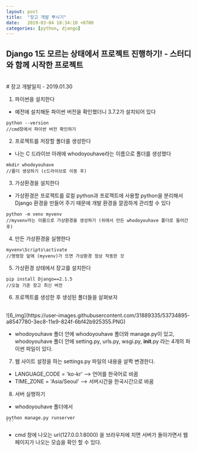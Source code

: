 ```yaml
---
layout: post
title:  "장고 개발 뿌시기"
date:   2019-03-04 18:34:10 +0700
categories: [python, django]
---
```


## Django 1도 모르는 상태에서 프로젝트 진행하기! - 스터디와 함께 시작한 프로젝트
<br>
# 장고 개발일지 - 2019.01.30

1. 파이썬을 설치한다
 * 예전에 설치해둔 파이썬 버전을 확인했더니 3.7.2가 설치되어 있다
~~~
python --version
//cmd창에서 파이썬 버전 확인하기
~~~

  2. 프로젝트를 저장할 폴더를 생성한다
* 나는 C 드라이브 아래에 whodoyouhave라는 이름으로 폴더를 생성했다
~~~
mkdir whodoyouhave
//폴더 생성하기 (c드라이브로 이동 후)
~~~
  3. 가상환경을 설치한다
* 가상환경은 프로젝트를 로컬 python과 프로젝트에 사용할 python을 분리해서 Django 환경을 만들어 주기 때문에 개발 환경을 깔끔하게 관리할 수 있다
~~~
python -m venv myvenv
//myvenv라는 이름으로 가상환경을 생성하기 (위에서 만든 whodoyouhave 폴더로 들어간 후)
~~~
  4. 만든 가상환경을 실행한다
~~~
myvenv\Scripts\activate
//명령창 앞에 (myvenv)가 뜨면 가상환경 정상 작동한 것
~~~
  5.  가상환경 상태에서 장고를 설치한다
~~~
pip install Django==2.1.5
//오늘 기준 장고 최신 버전
~~~
6.  프로젝트를 생성한 후 생성된 폴더들을 살펴보자
<br>
![6_img](https://user-images.githubusercontent.com/31889335/53734895-a8547780-3ec8-11e9-824f-6bf42b925355.PNG)

  * whodoyouhave 폴더 안에 whodoyouhave 폴더와 manage.py이 있고, whodoyouhave 폴더 안에 setting.py, urls.py, wsgi.py, __init__.py 라는 4개의 파이썬 파일이 있다.
7. 웹 사이트 설정을 하는 settings.py 파일의 내용을 살짝 변경한다.
  * LANGUAGE_CODE = 'ko-kr' --> 언어를 한국어로 바꿈
  * TIME_ZONE = 'Asia/Seoul' --> 서버시간을 한국시간으로 바꿈
8. 서버 실행하기
  * whodoyouhave 폴더에서
  ~~~```
  python manage.py runserver
  ```
  ~~~
  * cmd 창에 나오는 url(127.0.0.1:8000) 을 브라우저에 치면 서버가 돌아가면서 웹 페이지가 나오는 모습을 확인 할 수 있다.
